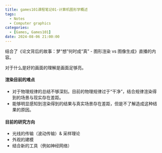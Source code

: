 ```yaml
---
title: games101课程笔记01-计算机图形学概述
tags: 
  - Notes
  - Computer graphics
categories: 
  - [Games, Games101]
date: 2024-08-06 21:00:00
---
```


结合了《论文背后的故事：梦“想”何时成“真” - 图形渲染 vs 图像生成》直播的内容。

<!-- more -->

对于什么是好的画面的理解是画面足够亮。

#### 渲染目前的难点

- 对于物理规律的总结不够深刻。目前的物理规律过于“干净”，结合规律渲染得到的场景与现实存在差距。
- 能够明显感知到渲染得到的结果与真实场景存在差距，但是不了解造成这种结果的原因。

#### 目前的研究方向

- 光线的传输（波动传输）& 采样理论
- 外观的建模
- 结合新的工具（例如神经网络）
